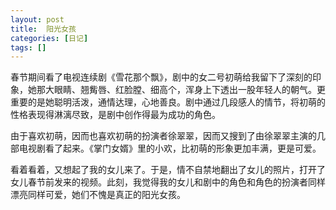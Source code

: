 ```yaml
---
layout: post
title:  阳光女孩
categories: [日记]
tags: []
---
```

 春节期间看了电视连续剧《雪花那个飘》，剧中的女二号初萌给我留下了深刻的印象，她那大眼睛、翘觜唇、红脸膛、细高个，浑身上下透出一股年轻人的朝气。更重要的是她聪明活泼，通情达理，心地善良。剧中通过几段感人的情节，将初萌的性格表现得淋漓尽致，是剧中创作得最为成功的角色。

由于喜欢初萌，因而也喜欢初萌的扮演者徐翠翠，因而又搜到了由徐翠翠主演的几部电视剧看了起来。《掌门女婿》里的小欢，比初萌的形象更加丰满，更是可爱。

看着看着，又想起了我的女儿来了。于是，情不自禁地翻出了女儿的照片，打开了女儿春节前发来的视频。此刻，我觉得我的女儿和剧中的角色和角色的扮演者同样漂亮同样可爱，她们不愧是真正的阳光女孩。

